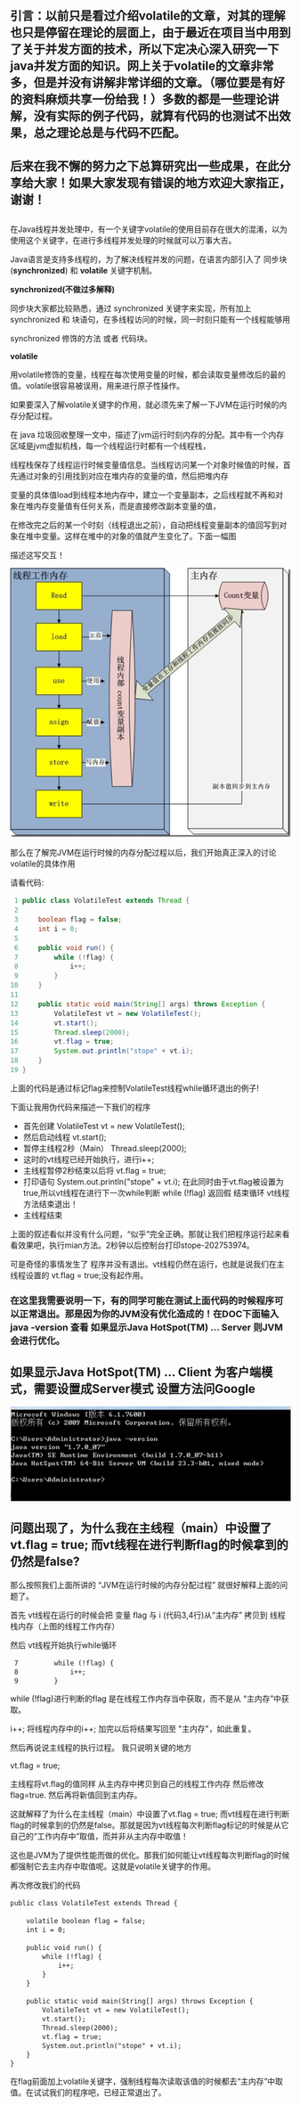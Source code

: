 ## **引言：以前只是看过介绍volatile的文章，对其的理解也只是停留在理论的层面上，由于最近在项目当中用到了关于并发方面的技术，所以下定决心深入研究一下java并发方面的知识。网上关于**volatile的文章非常多，但是并没有讲解非常详细的文章。（哪位要是有好的资料麻烦共享一份给我！）多数的都是一些理论讲解，没有实际的例子代码，就算有代码的也测试不出效果，总之理论总是与代码不匹配。

## 后来在我不懈的努力之下总算研究出一些成果，在此分享给大家！如果大家发现有错误的地方欢迎大家指正，谢谢！

##  

在Java线程并发处理中，有一个关键字volatile的使用目前存在很大的混淆，以为使用这个关键字，在进行多线程并发处理的时候就可以万事大吉。

Java语言是支持多线程的，为了解决线程并发的问题，在语言内部引入了 同步块(**synchronized**) 和 **volatile** 关键字机制。

 

**synchronized(不做过多解释)**

同步块大家都比较熟悉，通过 synchronized 关键字来实现，所有加上synchronized 和 块语句，在多线程访问的时候，同一时刻只能有一个线程能够用

synchronized 修饰的方法 或者 代码块。

 

**volatile**

用volatile修饰的变量，线程在每次使用变量的时候，都会读取变量修改后的最的值。volatile很容易被误用，用来进行原子性操作。

 

如果要深入了解volatile关键字的作用，就必须先来了解一下JVM在运行时候的内存分配过程。

 

在 java 垃圾回收整理一文中，描述了jvm运行时刻内存的分配。其中有一个内存区域是jvm虚拟机栈，每一个线程运行时都有一个线程栈，

 

线程栈保存了线程运行时候变量值信息。当线程访问某一个对象时候值的时候，首先通过对象的引用找到对应在堆内存的变量的值，然后把堆内存

 

变量的具体值load到线程本地内存中，建立一个变量副本，之后线程就不再和对象在堆内存变量值有任何关系，而是直接修改副本变量的值，

 

在修改完之后的某一个时刻（线程退出之前），自动把线程变量副本的值回写到对象在堆中变量。这样在堆中的对象的值就产生变化了。下面一幅图

 

描述这写交互！

 

 ![img](img/volatile关键字的作用_1.jpg)

 

那么在了解完JVM在运行时候的内存分配过程以后，我们开始真正深入的讨论volatile的具体作用

请看代码:

```java
 1 public class VolatileTest extends Thread {
 2     
 3     boolean flag = false;
 4     int i = 0;
 5     
 6     public void run() {
 7         while (!flag) {
 8             i++;
 9         }
10     }
11     
12     public static void main(String[] args) throws Exception {
13         VolatileTest vt = new VolatileTest();
14         vt.start();
15         Thread.sleep(2000);
16         vt.flag = true;
17         System.out.println("stope" + vt.i);
18     }
19 }
```

上面的代码是通过标记flag来控制VolatileTest线程while循环退出的例子!

下面让我用伪代码来描述一下我们的程序

- 首先创建 VolatileTest vt = new VolatileTest();
- 然后启动线程 vt.start();
- 暂停主线程2秒（Main） Thread.sleep(2000);
- 这时的vt线程已经开始执行，进行i++;
- 主线程暂停2秒结束以后将 vt.flag = true;
- 打印语句 System.out.println("stope" + vt.i); 在此同时由于vt.flag被设置为true,所以vt线程在进行下一次while判断 while (!flag) 返回假 结束循环 vt线程方法结束退出！
- 主线程结束

上面的叙述看似并没有什么问题，“似乎”完全正确。那就让我们把程序运行起来看看效果吧，执行mian方法。2秒钟以后控制台打印stope-202753974。

可是奇怪的事情发生了 程序并没有退出。vt线程仍然在运行，也就是说我们在主线程设置的 vt.flag = true;没有起作用。

 

### 在这里我需要说明一下，有的同学可能在测试上面代码的时候程序可以正常退出。那是因为你的JVM没有优化造成的！在DOC下面输入 java -version 查看 如果显示Java HotSpot(TM) ... Server 则JVM会进行优化。

## 如果显示Java HotSpot(TM) ... Client 为客户端模式，需要设置成Server模式  设置方法问Google

![img](img/volatile关键字的作用_2.jpg)

## 问题出现了，为什么我在主线程（main）中设置了vt.flag = true; 而vt线程在进行判断flag的时候拿到的仍然是false?

 那么按照我们上面所讲的 “JVM在运行时候的内存分配过程” 就很好解释上面的问题了。

 首先 vt线程在运行的时候会把 变量 flag 与 i (代码3,4行)从“主内存”  拷贝到 线程栈内存（上图的线程工作内存）

 然后 vt线程开始执行while循环 

 

```
 7         while (!flag) {
 8             i++;
 9         }
```

while (!flag)进行判断的flag 是在线程工作内存当中获取，而不是从 “主内存”中获取。

i++; 将线程内存中的i++; 加完以后将结果写回至 "主内存"，如此重复。



然后再说说主线程的执行过程。 我只说明关键的地方 

vt.flag = true;

主线程将vt.flag的值同样 从主内存中拷贝到自己的线程工作内存 然后修改flag=true. 然后再将新值回到主内存。

这就解释了为什么在主线程（main）中设置了vt.flag = true; 而vt线程在进行判断flag的时候拿到的仍然是false。那就是因为vt线程每次判断flag标记的时候是从它自己的“工作内存中”取值，而并非从主内存中取值！

这也是JVM为了提供性能而做的优化。那我们如何能让vt线程每次判断flag的时候都强制它去主内存中取值呢。这就是volatile关键字的作用。

再次修改我们的代码

```
public class VolatileTest extends Thread {
    
    volatile boolean flag = false;
    int i = 0;
    
    public void run() {
        while (!flag) {
            i++;
        }
    }
    
    public static void main(String[] args) throws Exception {
        VolatileTest vt = new VolatileTest();
        vt.start();
        Thread.sleep(2000);
        vt.flag = true;
        System.out.println("stope" + vt.i);
    }
}
```

在flag前面加上volatile关键字，强制线程每次读取该值的时候都去“主内存”中取值。在试试我们的程序吧，已经正常退出了。